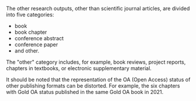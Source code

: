The other research outputs, other than scientific journal articles, are divided into five categories: 

- book
- book chapter
- conference abstract
- conference paper
- and other. 

The "other" category includes, for example, book reviews, project reports, chapters in textbooks, or electronic supplementary material.

It should be noted that the representation of the OA (Open Access) status of other publishing formats can be distorted. For example, the six chapters with Gold OA status published in the same Gold OA book in 2021.